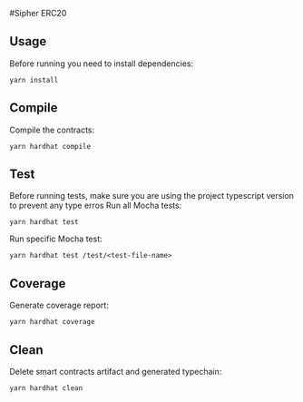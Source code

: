 #Sipher ERC20

## Usage

Before running you need to install dependencies:

`yarn install`

## Compile

Compile the contracts:

`yarn hardhat compile`

## Test

Before running tests, make sure you are using the project typescript version to prevent any type erros
Run all Mocha tests:

`yarn hardhat test`

Run specific Mocha test:

`yarn hardhat test /test/<test-file-name>`

## Coverage

Generate coverage report:

`yarn hardhat coverage`

## Clean

Delete smart contracts artifact and generated typechain:

`yarn hardhat clean`

